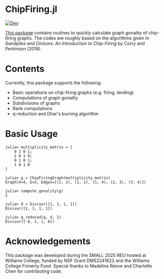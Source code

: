 # ChipFiring.jl

[![Dev](https://img.shields.io/badge/docs-dev-blue.svg)](https://vincentxwang.github.io/ChipFiring.jl/dev/)

[This package](https://github.com/vincentxwang/ChipFiring.jl) contains routines to quickly calculate graph gonality of chip-firing graphs. The codes are roughly based on the algorithms given in *Sandpiles and Divisors: An Introduction to Chip-Firing* by Corry and Perkinson (2018).

# Contents

Currently, this package supports the following:

- Basic operations on chip-firing graphs (e.g. firing, lending)
- Computations of graph gonality
- Subdivisions of graphs
- Rank computations
- q-reduction and Dhar's burning algorithm

# Basic Usage

```julia-repl
julia> multiplicity_matrix = [
    0 2 0 1;
    2 0 1 0;
    0 1 0 1;
    1 0 1 0   
]

julia> g = ChipFiringGraph(multiplicity_matrix)
Graph(V=4, E=5, Edges=[(1, 2), (1, 2), (1, 4), (2, 3), (3, 4)])

julia> compute_gonality(g)
2

julia> d = Divisor([1, 1, 1, 1])
Divisor([1, 1, 1, 1])

julia> q_reduced(g, d, 1)
Divisor([-4, 1, 1, 0])
```

# Acknowledgements

This package was developed during the SMALL 2025 REU hosted at Williams College, funded by NSF Grant DMS2241623 and the Williams College Finnerty Fund. Special thanks to Madeline Reeve and Charlotte Chen for contributing code.
